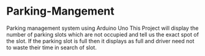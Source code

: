 # Parking-Mangement
Parking management system using Arduino Uno
This Project will display the number of parking slots which are not occupied and tell us the exact spot of the slot.
If the parking slot is full then it displays as full and driver need not to waste their time in search of slot.
